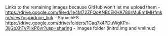 Links to the remaining images because GitHub won't let me upload them - https://drive.google.com/file/d/1e4M72ZFQoKNB0EKHA780rMuEm1MHfmkm/view?usp=drive_link - SquashFS
https://drive.google.com/drive/folders/1Caq7k4PDuWgKPx-3ljGbXhTvPIlxP6vr?usp=sharing - images folder (initrd.img and vmlinuz)
